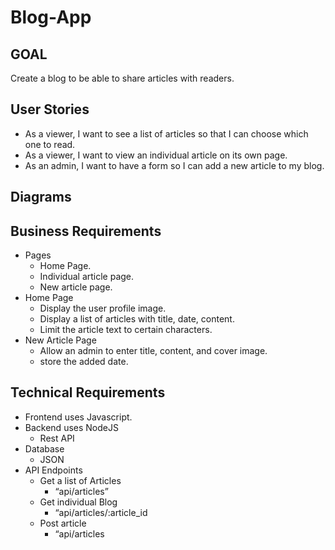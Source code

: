 # Blog-App

## GOAL
Create a blog to be able to share articles with readers.

## User Stories
* As a viewer, I want to see a list of articles so that I can choose which one to read.
* As a viewer, I want to view an individual article on its own page.
* As an admin, I want to have a form so I can add a new article to my blog. 


## Diagrams

## Business Requirements
* Pages
    * Home Page.
    * Individual article page.
    * New article page.
* Home Page
    * Display the user profile image.
    * Display a list of articles with title, date, content.
    * Limit the article text to certain characters. 
* New Article Page
    * Allow an admin to enter title, content, and cover image. 
    * store the added date. 
	
## Technical Requirements
* Frontend uses Javascript. 
* Backend uses NodeJS
    * Rest API
* Database
    * JSON
* API Endpoints
    * Get a list of Articles
        * “api/articles”
    * Get individual Blog
        * “api/articles/:article_id
    * Post article
        * “api/articles

